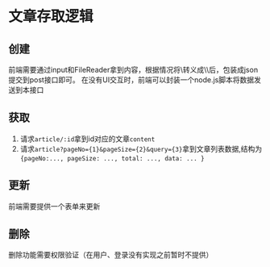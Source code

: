 # 文章存取逻辑

## 创建
前端需要通过input和FileReader拿到内容，根据情况将\\转义成\\\\后，包装成json提交到post接口即可。
在没有UI交互时，前端可以封装一个node.js脚本将数据发送到本接口

## 获取
1. 请求`article/:id`拿到id对应的文章`content`
2. 请求`article?pageNo={1}&pageSize={2}&query={3}`拿到文章列表数据,结构为
`{pageNo:..., pageSize: ..., total: ..., data: ... }`

## 更新
前端需要提供一个表单来更新

## 删除
删除功能需要权限验证（在用户、登录没有实现之前暂时不提供）